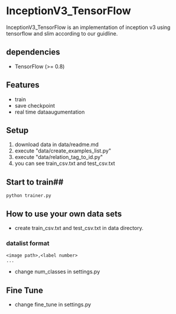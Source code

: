 # InceptionV3_TensorFlow #
InceptionV3_TensorFlow is an implementation of inception v3 using tensorflow and slim according to our guidline.


## dependencies ##
- TensorFlow (>= 0.8)


## Features ##
- train
- save checkpoint
- real time dataaugumentation


## Setup ##
1. download data in data/readme.md
2. execute "data/create_examples_list.py"
3. execute "data/relation_tag_to_id.py"
4. you can see train_csv.txt and test_csv.txt

## Start to train##
```
python trainer.py
```


## How to use your own data sets ##
- create train_csv.txt and test_csv.txt in data directory.
### datalist format ###  

```
<image path>,<label number>  
...
```
- change num_classes in settings.py

## Fine Tune ##
- change fine_tune in settings.py

